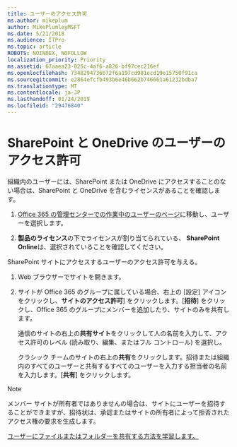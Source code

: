 ```yaml
---
title: ユーザーのアクセス許可
ms.author: mikeplum
author: MikePlumleyMSFT
ms.date: 5/21/2018
ms.audience: ITPro
ms.topic: article
ROBOTS: NOINDEX, NOFOLLOW
localization_priority: Priority
ms.assetid: 67aaea23-025c-4af6-a826-bf97cec216ef
ms.openlocfilehash: 7348294736b72f6a197cd981ecd19e15750f91ca
ms.sourcegitcommit: e2864efcfb493b6e46b662b746661a61232bdba7
ms.translationtype: MT
ms.contentlocale: ja-JP
ms.lasthandoff: 01/24/2019
ms.locfileid: "29476840"
---
```

# <a name="user-permissions-in-sharepoint-and-onedrive"></a>SharePoint と OneDrive のユーザーのアクセス許可

組織内のユーザーには、SharePoint または OneDrive にアクセスすることのない場合は、SharePoint と OneDrive を含むライセンスがあることを確認します。 
  
1. [Office 365 の管理センターでの作業中のユーザーのページ](https://portal.office.com/adminportal/home#/users)に移動し、ユーザーを選択します。 
    
2. **製品のライセンス**の下でライセンスが割り当てられている、 **SharePoint Online**は、選択されていることを確認してください。 
    
 SharePoint サイトにアクセスするユーザーのアクセス許可を与える。 
  
1. Web ブラウザーでサイトを開きます。
    
2. サイトが Office 365 のグループに属している場合、右上の [設定] アイコンをクリックし、**サイトのアクセス許可**] をクリックします。[**招待**] をクリックし、Office 365 のグループにメンバーを追加したり、サイトのみを共有します。 
    
    通信のサイトの右上の**共有サイト**をクリックして人の名前を入力して、アクセス許可のレベル (読み取り、編集、またはフル コントロール) を選択し。 
    
    クラシック チームのサイトの右上の**共有**をクリックします。招待または組織内のすべてのユーザーと共有するすべてのユーザーを入力する担当者の名前を入力します。[**共有**] をクリックします。
    
> [!NOTE]
> メンバー サイトが所有者ではありませんの場合は、サイトにユーザーを招待することができますが、招待状は、承認またはサイトの所有者によって拒否されたアクセス権の要求を生成します。 
  
[ユーザーにファイルまたはフォルダーを共有する方法を学習します。](https://go.microsoft.com/fwlink/?linkid=533408)
  

